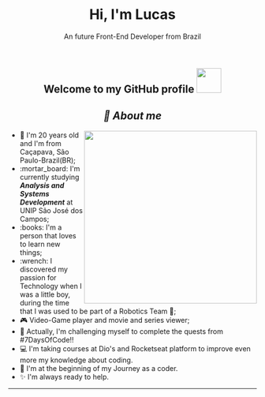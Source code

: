 <header>
  <h1 align="center"><strong>Hi, I'm Lucas</strong></h1>
  <p align="center">An future Front-End Developer from Brazil<p>
</header>

<body>
    <h2 align="center">Welcome to my GitHub profile <img src="https://user-images.githubusercontent.com/103296710/168143221-8c65d04c-eef2-4122-a280-2adca415b02a.gif" width="50px"</h2>
  <h2 align="center"> <strong><em> 📍 About me</em></strong></h2>
  <p align="justify">
    <img src="https://user-images.githubusercontent.com/103296710/168145504-7309e166-e617-44f4-aedb-20e3a7fb2c31.gif" width="350px" align="right">
  </P>
  <P align="justify">
    <ul>
       <li> 🌱 I'm 20 years old and I'm from Caçapava, São Paulo-Brazil(BR);
       <li> :mortar_board: I'm currently studying <strong><em>Analysis and Systems Development</em></strong> at UNIP São José dos Campos;
       <li>  :books: I'm a person that loves to learn new things;
       <li>  :wrench: I discovered my passion for Technology when I was a little boy, during the time that I was used to be part of a Robotics Team 🤖;
       <li> 🎮 Video-Game player and movie and series viewer;
       <li> 📆 Actually, I'm challenging myself to complete the quests from #7DaysOfCode!!
       <li> 💻 I'm taking courses at Dio's and Rocketseat platform to improve even more my knowledge about coding.
       <li> 🚀 I'm at the beginning of my Journey as a coder.
       <li> ✨ I'm always ready to help.
    </ul>
    <hr>
  </P>
  </body>
